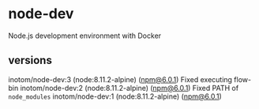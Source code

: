 # node-dev

Node.js development environment with Docker

## versions

inotom/node-dev:3 (node:8.11.2-alpine) (npm@6.0.1) Fixed executing flow-bin
inotom/node-dev:2 (node:8.11.2-alpine) (npm@6.0.1) Fixed PATH of `node_modules`
inotom/node-dev:1 (node:8.11.2-alpine) (npm@6.0.1)
